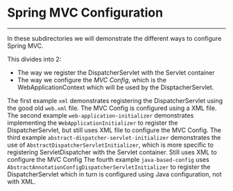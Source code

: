 # Spring MVC Configuration
---

In these subdirectories we will demonstrate the different ways to configure Spring MVC.

This divides into 2:
* The way we register the DispatcherServlet with the Servlet container
* The way we configure the _MVC Config_, which is the WebApplicationContext which will be used by the DisptacherServlet.

The first example `xml` demonstrates registering the DispatcherServlet using the good old `web.xml` file. The MVC Config is configured using a XML file.
The second example `web-application-initializer` demonstrates implementing the `WebApplicationInitializer` to register the 
DispatcherServlet, but still uses XML file to configure the MVC Config.
The third example `abstract-dispatcher-servlet-initializer` demonstrates the use of `AbstractDispatcherServletInitializer`, which is more
specific to registering ServletDispatcher with the Servlet container. Still uses XML to configure the MVC Config
The fourth example `java-based-config` uses `AbstractAnnotationConfigDispatcherServletInitializer` to register the DispatcherServlet 
which in turn is configured using Java configuration, not with XML.
